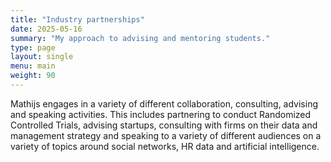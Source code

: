 ```yaml
---
title: "Industry partnerships"
date: 2025-05-16
summary: "My approach to advising and mentoring students."
type: page
layout: single
menu: main
weight: 90
---
```


Mathijs engages in a variety of different collaboration, consulting, advising and speaking activities. This includes partnering to conduct Randomized Controlled Trials, advising startups, consulting with firms on their data and management strategy and speaking to a variety of different audiences on a variety of topics around social networks, HR data and artificial intelligence.

